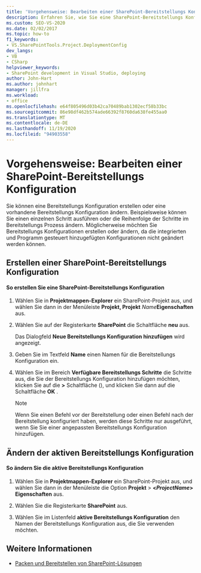 ```yaml
---
title: 'Vorgehensweise: Bearbeiten einer SharePoint-Bereitstellungs Konfiguration | Microsoft-Dokumentation'
description: Erfahren Sie, wie Sie eine SharePoint-Bereitstellungs Konfiguration erstellen oder eine vorhandene Bereitstellungs Konfiguration ändern.
ms.custom: SEO-VS-2020
ms.date: 02/02/2017
ms.topic: how-to
f1_keywords:
- VS.SharePointTools.Project.DeploymentConfig
dev_langs:
- VB
- CSharp
helpviewer_keywords:
- SharePoint development in Visual Studio, deploying
author: John-Hart
ms.author: johnhart
manager: jillfra
ms.workload:
- office
ms.openlocfilehash: e64f805496d03b42ca70489bab1302ecf58b33bc
ms.sourcegitcommit: 86e98df462b574ade66392f8760da638fe455aa0
ms.translationtype: MT
ms.contentlocale: de-DE
ms.lasthandoff: 11/19/2020
ms.locfileid: "94903558"
---
```

# <a name="how-to-edit-a-sharepoint-deployment-configuration"></a>Vorgehensweise: Bearbeiten einer SharePoint-Bereitstellungs Konfiguration
  Sie können eine Bereitstellungs Konfiguration erstellen oder eine vorhandene Bereitstellungs Konfiguration ändern. Beispielsweise können Sie einen einzelnen Schritt ausführen oder die Reihenfolge der Schritte im Bereitstellungs Prozess ändern. Möglicherweise möchten Sie Bereitstellungs Konfigurationen erstellen oder ändern, da die integrierten und Programm gesteuert hinzugefügten Konfigurationen nicht geändert werden können.

## <a name="create-a-sharepoint-deployment-configuration"></a>Erstellen einer SharePoint-Bereitstellungs Konfiguration

#### <a name="to-create-a-sharepoint-deployment-configuration"></a>So erstellen Sie eine SharePoint-Bereitstellungs Konfiguration

1. Wählen Sie in **Projektmappen-Explorer** ein SharePoint-Projekt aus, und wählen Sie dann in der Menüleiste **Projekt, Projekt** _Name_**Eigenschaften** aus.

2. Wählen Sie auf der Registerkarte **SharePoint** die Schaltfläche **neu** aus.

     Das Dialogfeld **Neue Bereitstellungs Konfiguration hinzufügen** wird angezeigt.

3. Geben Sie im Textfeld **Name** einen Namen für die Bereitstellungs Konfiguration ein.

4. Wählen Sie im Bereich **Verfügbare Bereitstellungs Schritte** die Schritte aus, die Sie der Bereitstellungs Konfiguration hinzufügen möchten, klicken Sie auf die **>** Schaltfläche (), und klicken Sie dann auf die Schaltfläche **OK** .

    > [!NOTE]
    > Wenn Sie einen Befehl vor der Bereitstellung oder einen Befehl nach der Bereitstellung konfiguriert haben, werden diese Schritte nur ausgeführt, wenn Sie Sie einer angepassten Bereitstellungs Konfiguration hinzufügen.

## <a name="change-the-active-deployment-configuration"></a>Ändern der aktiven Bereitstellungs Konfiguration

#### <a name="to-change-the-active-deployment-configuration"></a>So ändern Sie die aktive Bereitstellungs Konfiguration

1. Wählen Sie in **Projektmappen-Explorer** ein SharePoint-Projekt aus, und wählen Sie dann in der Menüleiste die Option **Projekt**  >  **\<*ProjectName*> Eigenschaften** aus.

2. Wählen Sie die Registerkarte **SharePoint** aus.

3. Wählen Sie im Listenfeld **aktive Bereitstellungs Konfiguration** den Namen der Bereitstellungs Konfiguration aus, die Sie verwenden möchten.

## <a name="see-also"></a>Weitere Informationen
- [Packen und Bereitstellen von SharePoint-Lösungen](../sharepoint/packaging-and-deploying-sharepoint-solutions.md)
